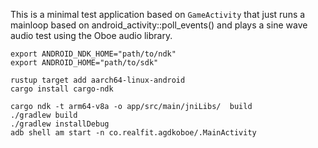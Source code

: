 This is a minimal test application based on `GameActivity` that just
runs a mainloop based on android_activity::poll_events() and plays a
sine wave audio test using the Oboe audio library.

```
export ANDROID_NDK_HOME="path/to/ndk"
export ANDROID_HOME="path/to/sdk"

rustup target add aarch64-linux-android
cargo install cargo-ndk

cargo ndk -t arm64-v8a -o app/src/main/jniLibs/  build
./gradlew build
./gradlew installDebug
adb shell am start -n co.realfit.agdkoboe/.MainActivity
```

